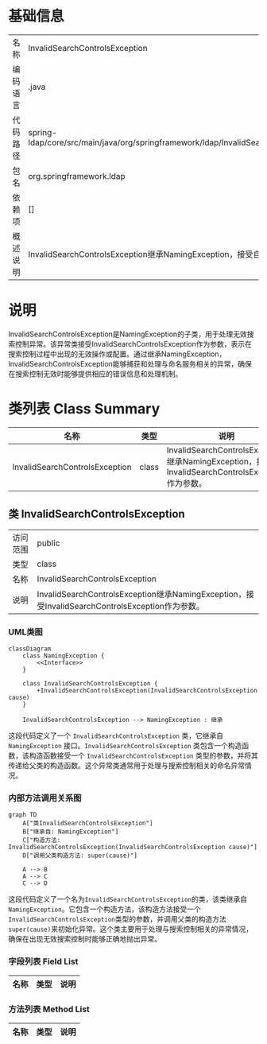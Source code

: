 # 基础信息

|      |      |
|------|------|
| 名称 | InvalidSearchControlsException |
| 编码语言 | .java |
| 代码路径 | spring-ldap/core/src/main/java/org/springframework/ldap/InvalidSearchControlsException.java |
| 包名 | org.springframework.ldap |
| 依赖项 | [] |
| 概述说明 | InvalidSearchControlsException继承NamingException，接受自身为参数。 |

# 说明

InvalidSearchControlsException是NamingException的子类，用于处理无效搜索控制异常。该异常类接受InvalidSearchControlsException作为参数，表示在搜索控制过程中出现的无效操作或配置。通过继承NamingException，InvalidSearchControlsException能够捕获和处理与命名服务相关的异常，确保在搜索控制无效时能够提供相应的错误信息和处理机制。

# 类列表 Class Summary

| 名称   | 类型  | 说明 |
|-------|------|-------------|
| InvalidSearchControlsException | class | InvalidSearchControlsException继承NamingException，接受InvalidSearchControlsException作为参数。 |



## 类 InvalidSearchControlsException

|      |      |
|------|------|
| 访问范围 | public |
| 类型 | class |
| 名称 | InvalidSearchControlsException |
| 说明 | InvalidSearchControlsException继承NamingException，接受InvalidSearchControlsException作为参数。 |


### UML类图

```mermaid
classDiagram
    class NamingException {
        <<Interface>>
    }

    class InvalidSearchControlsException {
        +InvalidSearchControlsException(InvalidSearchControlsException cause)
    }

    InvalidSearchControlsException --> NamingException : 继承
```

这段代码定义了一个 `InvalidSearchControlsException` 类，它继承自 `NamingException` 接口。`InvalidSearchControlsException` 类包含一个构造函数，该构造函数接受一个 `InvalidSearchControlsException` 类型的参数，并将其传递给父类的构造函数。这个异常类通常用于处理与搜索控制相关的命名异常情况。


### 内部方法调用关系图

```mermaid
graph TD
    A["类InvalidSearchControlsException"]
    B["继承自: NamingException"]
    C["构造方法: InvalidSearchControlsException(InvalidSearchControlsException cause)"]
    D["调用父类构造方法: super(cause)"]

    A --> B
    A --> C
    C --> D
```

这段代码定义了一个名为`InvalidSearchControlsException`的类，该类继承自`NamingException`。它包含一个构造方法，该构造方法接受一个`InvalidSearchControlsException`类型的参数，并调用父类的构造方法`super(cause)`来初始化异常。这个类主要用于处理与搜索控制相关的异常情况，确保在出现无效搜索控制时能够正确地抛出异常。

### 字段列表 Field List

| 名称  | 类型  | 说明 |
|-------|-------|------|

### 方法列表 Method List

| 名称  | 类型  | 说明 |
|-------|-------|------|




